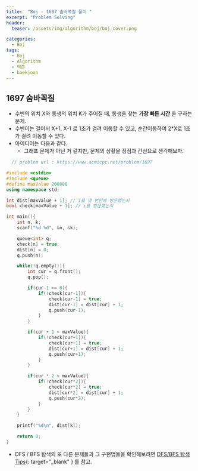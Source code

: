 ```yaml
---
title:  "Boj - 1697 숨바꼭질 풀이 "
excerpt: "Problem Solving"
header:
  teaser: /assets/img/algorithm/boj/boj_cover.png

categories:
  - Boj
tags:
  - Boj
  - Algorithm
  - 백준
  - baekjoon
---
```

## 1697 숨바꼭질

- 수빈의 위치 X와 동생의 위치 K가 주어질 때, 동생을 찾는 __가장 빠른 시간__ 을 구하는 문제.
- 수빈이는 걸어서 X+1, X-1 로 1초가 걸려 이동할 수 있고, 순간이동하여 2*X로 1초가 걸려 이동할 수 있다.
- 아이디어는 다음과 같다.
  - 그래프 문제가 아닌 거 같지만, 문제의 상황을 정점과 간선으로 생각해보자.

```cpp
  // problem url : https://www.acmicpc.net/problem/1697

#include <cstdio>
#include <queue>
#define maxValue 200000
using namespace std;

int dist[maxValue + 1]; // i를 몇 번만에 방문했는지
bool check[maxValue + 1]; // i를 방문했는지 

int main(){
    int n, k;
    scanf("%d %d", &n, &k);

    queue<int> q;
    check[n] = true;
    dist[n] = 0;
    q.push(n);

    while(!q.empty()){
        int cur = q.front();
        q.pop();

        if(cur-1 >= 0){
            if(!check[cur-1]){
                check[cur-1] = true;
                dist[cur-1] = dist[cur] + 1;
                q.push(cur-1);
            }
        }

        if(cur + 1 < maxValue){
            if(!check[cur+1]){
                check[cur+1] = true;
                dist[cur+1] = dist[cur] + 1;
                q.push(cur+1);
            }
        }

        if(cur * 2 < maxValue){
            if(!check[cur*2]){
                check[cur*2] = true;
                dist[cur*2] = dist[cur] + 1;
                q.push(cur*2);
            }
        }
    }

    printf("%d\n", dist[k]);

    return 0;
}
```

- DFS / BFS 탐색의 또 다른 문제들과 그 구현법들을 확인해보려면 [DFS/BFS 탐색 Tips](https://hyunjae-lee.github.io/problem%20solving/DFSandBFS/){: target="_blank" } 를 참고.